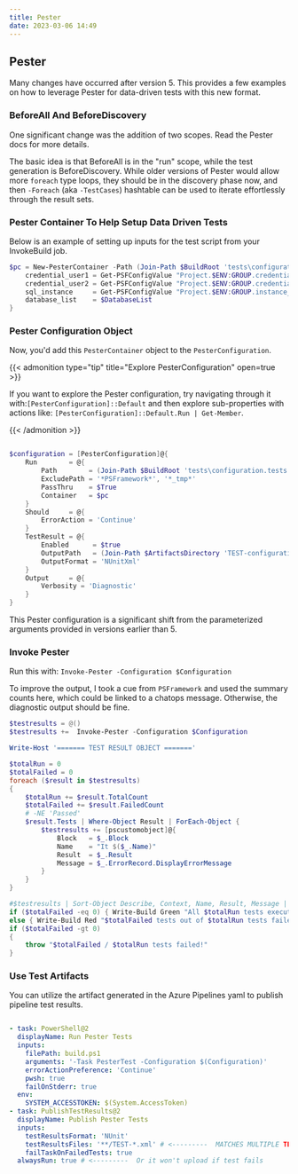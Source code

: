 ```yaml
---
title: Pester
date: 2023-03-06 14:49
---
```


## Pester

Many changes have occurred after version 5.
This provides a few examples on how to leverage Pester for data-driven tests with this new format.

### BeforeAll And BeforeDiscovery

One significant change was the addition of two scopes.
Read the Pester docs for more details.

The basic idea is that BeforeAll is in the "run" scope, while the test generation is BeforeDiscovery.
While older versions of Pester would allow more `foreach` type loops, they should be in the discovery phase now, and then `-Foreach` (aka `-TestCases`) hashtable can be used to iterate effortlessly through the result sets.

<!-- ### Using Inline Script With PesterContainer -->

### Pester Container To Help Setup Data Driven Tests

Below is an example of setting up inputs for the test script from your InvokeBuild job.

```powershell
$pc = New-PesterContainer -Path (Join-Path $BuildRoot 'tests\configuration.tests.ps1') -Data @{
    credential_user1 = Get-PSFConfigValue "Project.$ENV:GROUP.credential.user1" -NotNull
    credential_user2 = Get-PSFConfigValue "Project.$ENV:GROUP.credential.user2" -NotNull
    sql_instance     = Get-PSFConfigValue "Project.$ENV:GROUP.instance_address" -NotNull
    database_list    = $DatabaseList
}
```

### Pester Configuration Object

Now, you'd add this `PesterContainer` object to the `PesterConfiguration`.

{{< admonition type="tip" title="Explore PesterConfiguration" open=true >}}

If you want to explore the Pester configuration, try navigating through it with:`[PesterConfiguration]::Default` and then explore sub-properties with actions like: `[PesterConfiguration]::Default.Run | Get-Member`.

{{< /admonition >}}

```powershell

$configuration = [PesterConfiguration]@{
    Run        = @{
        Path        = (Join-Path $BuildRoot 'tests\configuration.tests.ps1')
        ExcludePath = '*PSFramework*', '*_tmp*'
        PassThru    = $True
        Container   = $pc
    }
    Should     = @{
        ErrorAction = 'Continue'
    }
    TestResult = @{
        Enabled      = $true
        OutputPath   = (Join-Path $ArtifactsDirectory 'TEST-configuration-results.xml')
        OutputFormat = 'NUnitXml'
    }
    Output     = @{
        Verbosity = 'Diagnostic'
    }
}


```

This Pester configuration is a significant shift from the parameterized arguments provided in versions earlier than 5.

### Invoke Pester

Run this with: `Invoke-Pester -Configuration $Configuration`

To improve the output, I took a cue from `PSFramework` and used the summary counts here, which could be linked to a chatops message.
Otherwise, the diagnostic output should be fine.

```powershell
$testresults = @()
$testresults +=  Invoke-Pester -Configuration $Configuration

Write-Host '======= TEST RESULT OBJECT ======='

$totalRun = 0
$totalFailed = 0
foreach ($result in $testresults)
{
    $totalRun += $result.TotalCount
    $totalFailed += $result.FailedCount
    # -NE 'Passed'
    $result.Tests | Where-Object Result | ForEach-Object {
        $testresults += [pscustomobject]@{
            Block   = $_.Block
            Name    = "It $($_.Name)"
            Result  = $_.Result
            Message = $_.ErrorRecord.DisplayErrorMessage
        }
    }
}

#$testresults | Sort-Object Describe, Context, Name, Result, Message | Format-List
if ($totalFailed -eq 0) { Write-Build Green "All $totalRun tests executed without a single failure!" }
else { Write-Build Red "$totalFailed tests out of $totalRun tests failed!" }
if ($totalFailed -gt 0)
{
    throw "$totalFailed / $totalRun tests failed!"
}

```

### Use Test Artifacts

You can utilize the artifact generated in the Azure Pipelines yaml to publish pipeline test results.

```yaml

- task: PowerShell@2
  displayName: Run Pester Tests
  inputs:
    filePath: build.ps1
    arguments: '-Task PesterTest -Configuration $(Configuration)'
    errorActionPreference: 'Continue'
    pwsh: true
    failOnStderr: true
  env:
    SYSTEM_ACCESSTOKEN: $(System.AccessToken)
- task: PublishTestResults@2
  displayName: Publish Pester Tests
  inputs:
    testResultsFormat: 'NUnit'
    testResultsFiles: '**/TEST-*.xml' # <---------  MATCHES MULTIPLE TEST FILES AND UPLOADED
    failTaskOnFailedTests: true
  alwaysRun: true # <---------  Or it won't upload if test fails
```

